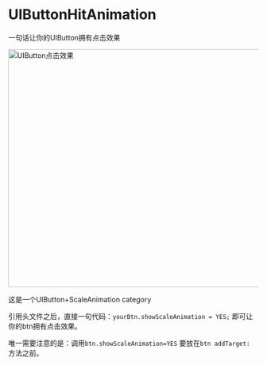 # UIButtonHitAnimation

一句话让你的UIButton拥有点击效果

<img src="https://github.com/OPTJoker/UIButtonHitAnimation/blob/master/BtnHitAnim.gif" height="480" width="750" alt="UIButton点击效果"/>

这是一个UIButton+ScaleAnimation category

引用头文件之后，直接一句代码：`yourBtn.showScaleAnimation = YES;`  即可让你的btn拥有点击效果。

唯一需要注意的是：调用`btn.showScaleAnimation=YES` 要放在`btn addTarget:` 方法之前。
